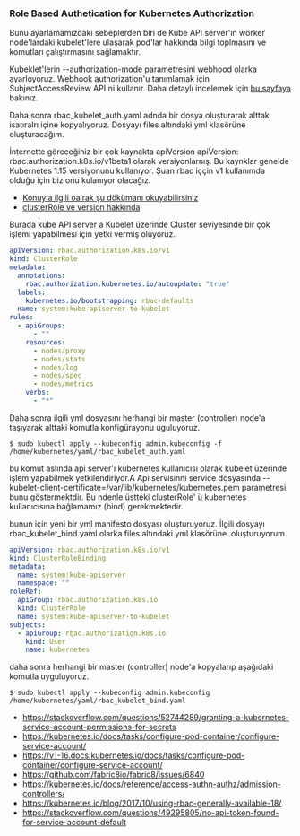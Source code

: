 ### Role Based Authetication for Kubernetes Authorization

Bunu ayarlamamızdaki sebeplerden biri de Kube API server'ın worker node'lardaki kubelet'lere ulaşarak pod'lar hakkında bilgi toplmasını ve komutları çalıştırmasını sağlamaktır.

Kubeklet'lerin --authorization-mode parametresini webhood olarka ayarloyoruz. Webhook  authorization'u tanımlamak için SubjectAccessReview API'ni kullanır. Daha detaylı incelemek için [bu sayfaya](https://kubernetes.io/docs/reference/access-authn-authz/authorization/#authorization-modules) bakınız.

Daha sonra rbac_kubelet_auth.yaml adnda bir dosya oluşturarak alttak isatıralrı içine kopyalıyoruz. Dosyayı files altındaki yml klasörüne oluşturacağım.

İnternette göreceğiniz bir çok kaynakta apiVersion  apiVersion: rbac.authorization.k8s.io/v1beta1 olarak versiyonlarnış. Bu kaynklar genelde Kubernetes 1.15 versiyonunu kullanıyor. Şuan rbac iççin v1 kullanımda olduğu için biz onu kulanıyor olacağız.

- [Konuyla ilgili oalrak şu dökümanı okuyabilirsiniz](https://kubernetes.io/blog/2017/10/using-rbac-generally-available-18/)
- [clusterRole ve version hakkında](https://kubernetes.io/docs/reference/access-authn-authz/rbac/#clusterrole-example)

Burada kube API server a Kubelet üzerinde Cluster seviyesinde bir çok işlemi yapabilmesi için yetki vermiş oluyoruz.

```yml
apiVersion: rbac.authorization.k8s.io/v1
kind: ClusterRole
metadata:
  annotations:
    rbac.authorization.kubernetes.io/autoupdate: "true"
  labels:
    kubernetes.io/bootstrapping: rbac-defaults
  name: system:kube-apiserver-to-kubelet
rules:
  - apiGroups:
      - ""
    resources:
      - nodes/proxy
      - nodes/stats
      - nodes/log
      - nodes/spec
      - nodes/metrics
    verbs:
      - "*"
```

Daha sonra ilgili yml dosyasını herhangi bir master (controller) node'a taşıyarak alttaki komutla konfigürayonu uguluyoruz.

```
$ sudo kubectl apply --kubeconfig admin.kubeconfig -f /home/kubernetes/yaml/rbac_kubelet_auth.yaml
```
bu komut aslında api server'ı kubernetes kullanıcısı olarak kubelet üzerinde işlem yapabilmek yetkilendiriyor.A Api servisinni service dosyasında --kubelet-client-certificate=/var/lib/kubernetes/kubernetes.pem  parametresi bunu göstermektdir. Bu ndenle üstteki clusterRole' ü kubernetes kullanıcısına bağlamamız (bind) gerekmektedir.

bunun için yeni bir yml manifesto dosyası oluşturuyoruz. İlgili dosyayı rbac_kubelet_bind.yaml olarka files altındaki yml klasörüne .oluşturuyorum.

```yml
apiVersion: rbac.authorization.k8s.io/v1
kind: ClusterRoleBinding
metadata:
  name: system:kube-apiserver
  namespace: ""
roleRef:
  apiGroup: rbac.authorization.k8s.io
  kind: ClusterRole
  name: system:kube-apiserver-to-kubelet
subjects:
  - apiGroup: rbac.authorization.k8s.io
    kind: User
    name: kubernetes
```


daha sonra herhangi bir master (controller) node'a kopyalarıp aşağıdaki komutla uyguluyoruz.

```
$ sudo kubectl apply --kubeconfig admin.kubeconfig /home/kubernetes/yaml/rbac_kubelet_bind.yaml
```



- https://stackoverflow.com/questions/52744289/granting-a-kubernetes-service-account-permissions-for-secrets
- https://kubernetes.io/docs/tasks/configure-pod-container/configure-service-account/
- https://v1-16.docs.kubernetes.io/docs/tasks/configure-pod-container/configure-service-account/
- https://github.com/fabric8io/fabric8/issues/6840
- https://kubernetes.io/docs/reference/access-authn-authz/admission-controllers/
- https://kubernetes.io/blog/2017/10/using-rbac-generally-available-18/
- https://stackoverflow.com/questions/49295805/no-api-token-found-for-service-account-default